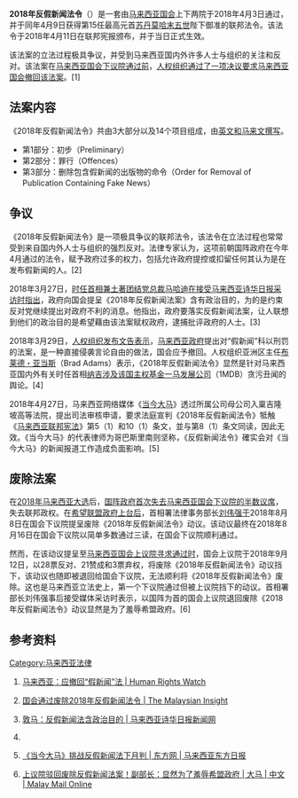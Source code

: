 **2018年反假新闻法令**（）是一套由[马来西亚国会](../Page/马来西亚国会.md "wikilink")上下两院于2018年4月3日通过，并于同年4月9日获得第15任最高元首[苏丹莫哈末五世](../Page/苏丹莫哈末五世.md "wikilink")陛下御准的联邦法令。该法令于2018年4月11日在联邦宪报颁布，并于当日正式生效。

该法案的立法过程极具争议，并受到马来西亚国内外许多人士与组织的关注和反对。该法案在[马来西亚国会](../Page/马来西亚国会.md "wikilink")[下议院通过前](https://zh.wikipedia.org/wiki/马来西亚下议院 "wikilink")，[人权组织通过了一项决议要求马来西亚国会撤回该法案](https://zh.wikipedia.org/wiki/人权组织 "wikilink")。\[1\]

## 法案内容

《2018年反假新闻法令》共由3大部分以及14个项目组成，由[英文和](https://zh.wikipedia.org/wiki/英文 "wikilink")[马来文撰写](https://zh.wikipedia.org/wiki/马来文 "wikilink")。

  - 第1部分：初步（Preliminary）
  - 第2部分：罪行（Offences）
  - 第3部分：删除包含假新闻的出版物的命令（Order for Removal of Publication Containing Fake News）

## 争议

《2018年反假新闻法令》是一项极具争议的联邦法令，该法令在立法过程也常常受到来自国内外人士与组织的强烈反对。法律专家认为，这项前朝国阵政府在今年4月通过的法令，赋予政府过多的权力，包括允许政府提控或扣留任何其认为是在发布假新闻的人。\[2\]

2018年3月27日，[时任首相兼](../Page/马来西亚首相.md "wikilink")[土著团结党总裁](https://zh.wikipedia.org/wiki/土著团结党 "wikilink")[马哈迪在接受](https://zh.wikipedia.org/wiki/马哈迪 "wikilink")[马来西亚诗华日报采访时指出](https://zh.wikipedia.org/wiki/马来西亚诗华日报 "wikilink")，政府向国会提呈《2018年反假新闻法案》含有政治目的，为的是约束反对党继续提出对政府不利的消息。他指出，政府要落实反假新闻法案，让人联想到他们的政治目的是希望藉由该法案赋权政府，逮捕批评政府的人士。\[3\]

2018年3月29日，[人权组织发布文告表示](https://zh.wikipedia.org/wiki/人权组织 "wikilink")，[马来西亚政府](../Page/马来西亚政府.md "wikilink")提出对“假新闻”科以刑罚的法案，是一种直接侵袭言论自由的做法，国会应予撤回。人权组织亚洲区主任[布莱德・亚当斯](https://zh.wikipedia.org/wiki/布莱德・亚当斯 "wikilink")（Brad Adams）表示，《2018年反假新闻法令》显然是针对马来西亚国内外有关时任首相[纳吉涉及该国主权基金](https://zh.wikipedia.org/wiki/纳吉 "wikilink")[一马发展公司](https://zh.wikipedia.org/wiki/一马发展公司 "wikilink")（1MDB）贪污丑闻的舆论。\[4\]

2018年4月27日，马来西亚网络媒体《[当今大马](../Page/当今大马.md "wikilink")》透过所属公司母公司入稟吉隆坡高等法院，提出司法审核申请，要求法庭宣判《2018年反假新闻法令》牴触《[马来西亚联邦宪法](https://zh.wikipedia.org/wiki/马来西亚联邦宪法 "wikilink")》第5（1）和10（1）条文，並与第8（1）条文同读，因此无效。《当今大马》的代表律师为哥巴斯里南则坚称，《反假新闻法令》確实会对《当今大马》的新闻报道工作造成负面影响。\[5\]

## 废除法案

在[2018年马来西亚大选](../Page/2018年马来西亚大选.md "wikilink")后，[国阵政府首次失去](https://zh.wikipedia.org/wiki/国阵 "wikilink")[马来西亚国会下议院的半数议席](https://zh.wikipedia.org/wiki/马来西亚下议院 "wikilink")，失去联邦政权。在[希望联盟政府上台后](https://zh.wikipedia.org/wiki/希望联盟 "wikilink")，首相署法律事务部长[刘伟强于](https://zh.wikipedia.org/wiki/刘伟强 "wikilink")2018年8月8日在国会下议院提呈废除《2018年反假新闻法令》动议。该动议最终在2018年8月16日在国会下议院以简单多数通过三读，在国会下议院顺利通过。

然而，在该动议提呈至[马来西亚国会上议院寻求通过时](https://zh.wikipedia.org/wiki/马来西亚上议院 "wikilink")，国会上议院于2018年9月12日，以28票反对、21赞成和3票弃权，将废除《2018年反假新闻法令》动议挡下，该动议也随即被退回给国会下议院，无法顺利将《2018年反假新闻法令》废除。这也是马来西亚立法史上，第一个下议院通过但被上议院挡下的动议。首相署部长刘伟强事后接受媒体采访时表示，以国阵为首的国会上议院退回废除《2018年反假新闻法令》动议显然是为了羞辱希盟政府。\[6\]

## 参考资料

[Category:马来西亚法律](https://zh.wikipedia.org/wiki/Category:马来西亚法律 "wikilink")

1.  [马来西亚：应撤回“假新闻”法 | Human Rights Watch](https://www.hrw.org/zh-hans/news/2018/03/29/316486)

2.  [国会通过废除2018年反假新闻法令 | The Malaysian Insight](https://www.themalaysianinsight.com/chinese/s/88431)

3.  [敦马：反假新闻法含政治目的 | 马来西亚诗华日报新闻网](http://news.seehua.com/?p=351598)

4.
5.  [《当今大马》挑战反假新闻法下月判 | 东方网 | 马来西亚东方日报](http://www.orientaldaily.com.my/s/244153)

6.  [上议院驳回废除反假新闻法案！副部长：显然为了羞辱希盟政府 | 大马 | 中文 | Malay Mail Online](https://www.themalaymailonline.com/chinese/malaysia/article/20180912-senate-blocks-anti-fake-news-act-repeal)